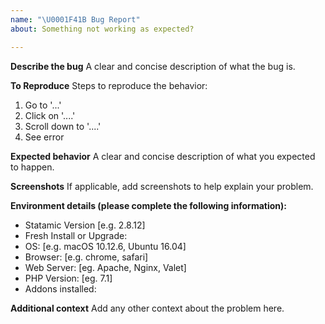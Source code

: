 ```yaml
---
name: "\U0001F41B Bug Report"
about: Something not working as expected?

---
```


**Describe the bug**
A clear and concise description of what the bug is.

**To Reproduce**
Steps to reproduce the behavior:
1. Go to '...'
2. Click on '....'
3. Scroll down to '....'
4. See error

**Expected behavior**
A clear and concise description of what you expected to happen.

**Screenshots**
If applicable, add screenshots to help explain your problem.

**Environment details (please complete the following information):**
 - Statamic Version [e.g. 2.8.12]
 - Fresh Install or Upgrade:
 - OS: [e.g. macOS 10.12.6, Ubuntu 16.04]
 - Browser: [e.g. chrome, safari]
 - Web Server: [eg. Apache, Nginx, Valet]
 - PHP Version: [eg. 7.1]
 - Addons installed:

**Additional context**
Add any other context about the problem here.
